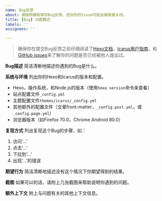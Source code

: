 ```yaml
---
name: Bug反馈
about: 请按照模板填写Bug反馈，否则你的Issue可能会被直接关闭。
title: [Bug] 问题概述
labels: ''
assignees: ''

---
```


> 确保你在提交Bug反馈之前仔细阅读了[Hexo文档](https://hexo.io/zh-cn/)，[Icarus用户指南](https://ppoffice.github.io/hexo-theme-icarus/tags/Icarus%E7%94%A8%E6%88%B7%E6%8C%87%E5%8D%97/)，和[GitHub issues](https://github.com/ppoffice/hexo-theme-icarus/issues)来了解你的问题是否已经被他人提出过。

**Bug描述**
简洁清晰地描述你遇到的Bug是什么。

**系统与环境**
列出你的Hexo和Icarus的版本和配置。

- Hexo，操作系统，和Node.js的版本（使用`hexo version`命令来查看）
- 站点配置文件`_config.yml`
- 主题配置文件`themes/icarus/_config.yml`
- 其他额外的配置文件（文章front-matter，`_config.post.yml`，或`_config.page.yml`）
- 浏览器版本（如Firefox 70.0，Chrome Android 80.0）

**复现方式**
列出复现这个Bug的步骤，如：

1. 访问‘...’
2. 点击’...‘
3. 下拉到‘...’
4. 出现‘...’的错误

**期望行为**
简洁清晰地描述没有这个情况下你期望得到的结果。

**截图**
如果可以的话，请附上几张截图来帮助说明你遇到的问题。

**额外上下文**
附上与问题有关的其他上下文信息。
